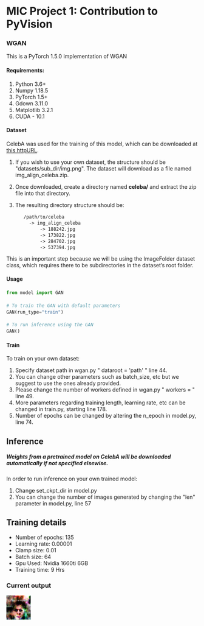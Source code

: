 # MIC Project 1: Contribution to PyVision
### WGAN

This is a PyTorch 1.5.0 implementation of WGAN 

#### Requirements: 
1. Python 3.6+ 
2. Numpy 1.18.5
3. PyTorch 1.5+
4. Gdown 3.11.0
5. Matplotlib 3.2.1
6. CUDA - 10.1

#### Dataset
CelebA was used for the training of this model, which can be downloaded at [this httpURL](http://mmlab.ie.cuhk.edu.hk/projects/CelebA.html). 

1. If you wish to use your own dataset, the structure should be "datasets/sub_dir/img.png". The dataset will download as a file named img_align_celeba.zip. 

2. Once downloaded, create a directory named **celeba/** and extract the zip file into that directory.

3. The resulting directory structure should be: 
    ```
       /path/to/celeba
         -> img_align_celeba
             -> 188242.jpg
             -> 173822.jpg
             -> 284702.jpg
             -> 537394.jpg
    ```

This is an important step because we will be using the ImageFolder dataset class, which requires there to be subdirectories in the dataset’s root folder.
#### Usage

```python 
from model import GAN

# To train the GAN with default parameters
GAN(run_type="train") 

# To run inference using the GAN
GAN() 
```

#### Train
To train on your own dataset:

1. Specify dataset path in wgan.py " dataroot = 'path' " line 44.
2. You can change other parameters such as batch_size, etc but we suggest to use the ones already provided.
3. Please change the number of workers defined in wgan.py " workers = " line 49. 
4. More parameters regarding training length, learning rate, etc can be changed in train.py, starting line 178.
5. Number of epochs can be changed by altering the n_epoch in model.py, line 74.

## Inference
##### Weights from a pretrained model on CelebA will be downloaded automatically if not specified elsewise.
In order to run inference on your own trained model:
1. Change set_ckpt_dir in model.py
2. You can change the number of images generated by changing the "len" parameter in model.py, line 57

## Training details
* Number of epochs: 135
* Learning rate: 0.00001
* Clamp size: 0.01
* Batch size: 64
* Gpu Used: Nvidia 1660ti 6GB
* Training time: 9 Hrs


### Current output
![Image](current_output_imgs/test36.png)
